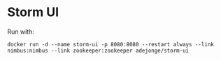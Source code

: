 # Storm UI

Run with:

```
docker run -d --name storm-ui -p 8080:8080 --restart always --link nimbus:nimbus --link zookeeper:zookeeper adejonge/storm-ui
```
